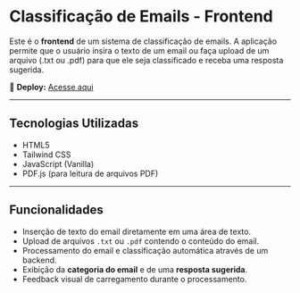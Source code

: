 # Classificação de Emails - Frontend

Este é o **frontend** de um sistema de classificação de emails. A aplicação permite que o usuário insira o texto de um email ou faça upload de um arquivo (.txt ou .pdf) para que ele seja classificado e receba uma resposta sugerida.

🔗 **Deploy:** [Acesse aqui](https://front-server-py.vercel.app/)

---

## Tecnologias Utilizadas

- HTML5
- Tailwind CSS
- JavaScript (Vanilla)
- PDF.js (para leitura de arquivos PDF)

---

## Funcionalidades

- Inserção de texto do email diretamente em uma área de texto.
- Upload de arquivos `.txt` ou `.pdf` contendo o conteúdo do email.
- Processamento do email e classificação automática através de um backend.
- Exibição da **categoria do email** e de uma **resposta sugerida**.
- Feedback visual de carregamento durante o processamento.
